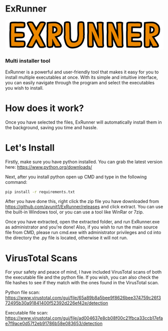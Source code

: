 # ExRunner 

<img src="https://raw.githubusercontent.com/avunit1/ExRunner/main/github.png">

### Multi installer tool

ExRunner is a powerful and user-friendly tool that makes it easy for you to install multiple executables at once. With its simple and intuitive interface, you can easily navigate through the program and select the executables you wish to install.

# How does it work?

Once you have selected the files, ExRunner will automatically install them in the background, saving you time and hassle. 

# Let's Install

Firstly, make sure you have python installed. You can grab the latest version here: https://www.python.org/downloads/

Next, after you install python open up CMD and type in the following command:

```sh
pip install -r requirements.txt
```

After you have done this, right click the zip file you have downloaded from https://github.com/avunit1/ExRunner/releases and click extract. You can use the built-in Windows tool, or you can use a tool like WinRar or 7zip.

Once you have extracted, open the extracted folder, and run ExRunner.exe as administrator and you're done! Also, if you wish to run the main source file from CMD, please run cmd.exe with administrator privileges and cd into the directory the .py file is located, otherwise it will not run. 

# VirusTotal Scans

For your safety and peace of mind, I have included VirusTotal scans of both the executable file and the python file. If you wish, you can also check the file hashes to see if they match with the ones found in the VirusTotal scan.

Python file scan: https://www.virustotal.com/gui/file/65a89b8a5bee9f8626bee374759c26f372495b30a91841400f52392d226ef42e/detection

Executable file scan: https://www.virustotal.com/gui/file/ad004637e8cb08f00c21fbca33ccb17efae7f9ace0d57f2eb91786b58e083653/detection
